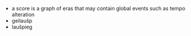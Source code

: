 - a score is a graph of eras that may contain global events such as tempo alteration
- geilaušp
- laušpieg